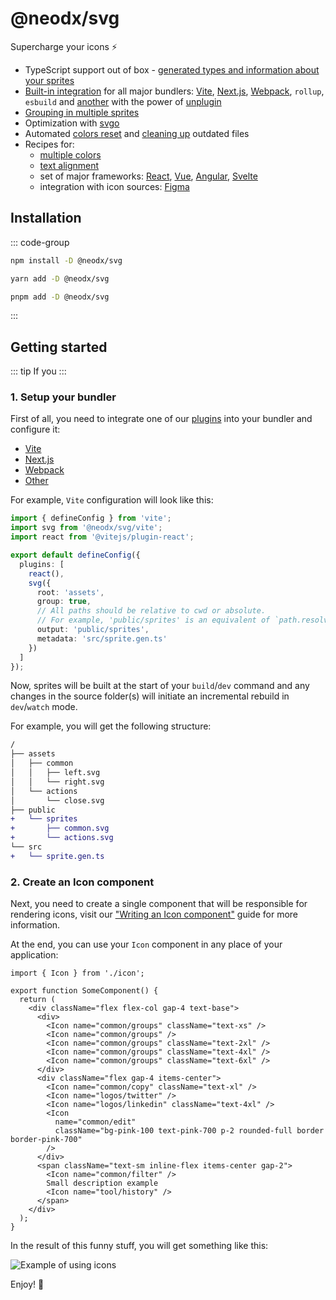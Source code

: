 # @neodx/svg

Supercharge your icons ⚡️

- TypeScript support out of box - [generated types and information about your sprites](./metadata.md)
- [Built-in integration](setup/index.md) for all major bundlers: [Vite](./setup/vite.md), [Next.js](./setup/next.md), [Webpack](./setup/webpack.md), `rollup`, `esbuild` and [another](./setup/other.md) with the power of [unplugin](https://github.com/unjs/unplugin)
- [Grouping in multiple sprites](./group-and-hash.md)
- Optimization with [svgo](./api/plugins/svgo.md)
- Automated [colors reset](./colors-reset.md) and [cleaning up](./cleanup.md) outdated files
- Recipes for:
  - [multiple colors](./multicolored.md)
  - [text alignment](./recipes/text-alignment.md)
  - set of major frameworks: [React](./integration/react.md), [Vue](./integration/vue.md), [Angular](./integration/angular.md), [Svelte](./integration/svelte.md)
  - integration with icon sources: [Figma](./integration/figma.md)

## Installation

::: code-group

```bash [npm]
npm install -D @neodx/svg
```

```bash [yarn]
yarn add -D @neodx/svg
```

```bash [pnpm]
pnpm add -D @neodx/svg
```

:::

## Getting started

::: tip
If you
:::

### 1. Setup your bundler

First of all, you need to integrate one of our [plugins](./setup/) into your bundler and configure it:

- [Vite](./setup/vite.md)
- [Next.js](./setup/next.md)
- [Webpack](./setup/webpack.md)
- [Other](./setup/other.md)

For example, `Vite` configuration will look like this:

```typescript [vite.config.ts]
import { defineConfig } from 'vite';
import svg from '@neodx/svg/vite';
import react from '@vitejs/plugin-react';

export default defineConfig({
  plugins: [
    react(),
    svg({
      root: 'assets',
      group: true,
      // All paths should be relative to cwd or absolute.
      // For example, 'public/sprites' is an equivalent of `path.resolve(__dirname, 'public/sprites')`
      output: 'public/sprites',
      metadata: 'src/sprite.gen.ts'
    })
  ]
});
```

Now, sprites will be built at the start of your `build`/`dev` command and any changes in the source folder(s) will initiate an incremental rebuild in `dev`/`watch` mode.

For example, you will get the following structure:

```diff
/
├── assets
│   ├── common
│   │   ├── left.svg
│   │   └── right.svg
│   └── actions
│       └── close.svg
├── public
+   └── sprites
+       ├── common.svg
+       └── actions.svg
└── src
+   └── sprite.gen.ts
```

### 2. Create an Icon component

Next, you need to create a single component that will be responsible for rendering icons, visit our ["Writing an Icon component"](./writing-icon-component.md) guide for more information.

At the end, you can use your `Icon` component in any place of your application:

```tsx [some-component.tsx]
import { Icon } from './icon';

export function SomeComponent() {
  return (
    <div className="flex flex-col gap-4 text-base">
      <div>
        <Icon name="common/groups" className="text-xs" />
        <Icon name="common/groups" />
        <Icon name="common/groups" className="text-2xl" />
        <Icon name="common/groups" className="text-4xl" />
        <Icon name="common/groups" className="text-6xl" />
      </div>
      <div className="flex gap-4 items-center">
        <Icon name="common/copy" className="text-xl" />
        <Icon name="logos/twitter" />
        <Icon name="logos/linkedin" className="text-4xl" />
        <Icon
          name="common/edit"
          className="bg-pink-100 text-pink-700 p-2 rounded-full border border-pink-700"
        />
      </div>
      <span className="text-sm inline-flex items-center gap-2">
        <Icon name="common/filter" />
        Small description example
        <Icon name="tool/history" />
      </span>
    </div>
  );
}
```

In the result of this funny stuff, you will get something like this:

![Example of using icons](/crazy-svg-mix.png)

Enjoy! 🎉
